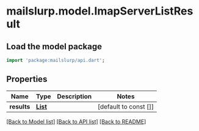 # mailslurp.model.ImapServerListResult

## Load the model package
```dart
import 'package:mailslurp/api.dart';
```

## Properties
Name | Type | Description | Notes
------------ | ------------- | ------------- | -------------
**results** | [**List<ImapEmailProjection>**](ImapEmailProjection) |  | [default to const []]

[[Back to Model list]](../README#documentation-for-models) [[Back to API list]](../README#documentation-for-api-endpoints) [[Back to README]](../README)


